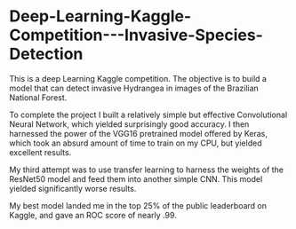 # Deep-Learning-Kaggle-Competition---Invasive-Species-Detection

This is a deep Learning Kaggle competition. The objective is to build a model that can detect invasive Hydrangea in images of the Brazilian National Forest.

To complete the project I built a relatively simple but effective Convolutional Neural Network, which yielded surprisingly good accuracy. I then harnessed the power of the VGG16 pretrained model offered by Keras, which took an absurd amount of time to train on my CPU, but yielded excellent results.

My third attempt was to use transfer learning to harness the weights of the ResNet50 model and feed them into another simple CNN. This model yielded significantly worse results.

My best model landed me in the top 25% of the public leaderboard on Kaggle, and gave an ROC score of nearly .99.
